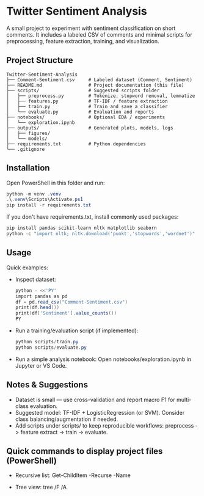 # Twitter Sentiment Analysis

A small project to experiment with sentiment classification on short comments. It includes a labeled CSV of comments and minimal scripts for preprocessing, feature extraction, training, and visualization.

## Project Structure

```
Twitter-Sentiment-Analysis
├── Comment-Sentiment.csv     # Labeled dataset (Comment, Sentiment)
├── README.md                 # Project documentation (this file)
├── scripts/                  # Suggested scripts folder
│   ├── preprocess.py         # Tokenize, stopword removal, lemmatize
│   ├── features.py           # TF-IDF / feature extraction
│   ├── train.py              # Train and save a classifier
│   └── evaluate.py           # Evaluation and reports
├── notebooks/                # Optional EDA / experiments
│   └── exploration.ipynb
├── outputs/                  # Generated plots, models, logs
│   ├── figures/
│   └── models/
├── requirements.txt          # Python dependencies
└── .gitignore
```

## Installation

Open PowerShell in this folder and run:

```powershell
python -m venv .venv
.\.venv\Scripts\Activate.ps1
pip install -r requirements.txt
```

If you don't have requirements.txt, install commonly used packages:

```powershell
pip install pandas scikit-learn nltk matplotlib seaborn
python -c "import nltk; nltk.download('punkt','stopwords','wordnet')"
```

## Usage

Quick examples:

- Inspect dataset:
  ```powershell
  python - <<'PY'
  import pandas as pd
  df = pd.read_csv("Comment-Sentiment.csv")
  print(df.head())
  print(df['Sentiment'].value_counts())
  PY
  ```

- Run a training/evaluation script (if implemented):
  ```powershell
  python scripts/train.py
  python scripts/evaluate.py
  ```

- Run a simple analysis notebook:
  Open notebooks/exploration.ipynb in Jupyter or VS Code.

## Notes & Suggestions

- Dataset is small — use cross-validation and report macro F1 for multi-class evaluation.
- Suggested model: TF-IDF + LogisticRegression (or SVM). Consider class balancing/augmentation if needed.
- Add scripts under scripts/ to keep reproducible workflows: preprocess -> feature extract -> train -> evaluate.

## Quick commands to display project files (PowerShell)

- Recursive list:
  Get-ChildItem -Recurse -Name

- Tree view:
  tree /F /A
